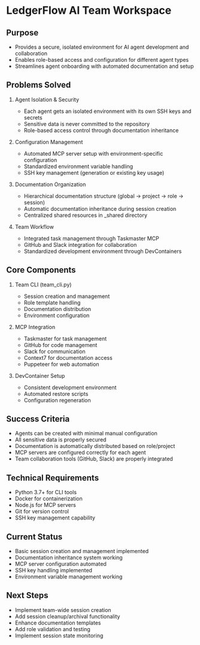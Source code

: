 # LedgerFlow AI Team Workspace

## Purpose
- Provides a secure, isolated environment for AI agent development and collaboration
- Enables role-based access and configuration for different agent types
- Streamlines agent onboarding with automated documentation and setup

## Problems Solved
1. Agent Isolation & Security
   - Each agent gets an isolated environment with its own SSH keys and secrets
   - Sensitive data is never committed to the repository
   - Role-based access control through documentation inheritance

2. Configuration Management
   - Automated MCP server setup with environment-specific configuration
   - Standardized environment variable handling
   - SSH key management (generation or existing key usage)

3. Documentation Organization
   - Hierarchical documentation structure (global -> project -> role -> session)
   - Automatic documentation inheritance during session creation
   - Centralized shared resources in _shared directory

4. Team Workflow
   - Integrated task management through Taskmaster MCP
   - GitHub and Slack integration for collaboration
   - Standardized development environment through DevContainers

## Core Components
1. Team CLI (team_cli.py)
   - Session creation and management
   - Role template handling
   - Documentation distribution
   - Environment configuration

2. MCP Integration
   - Taskmaster for task management
   - GitHub for code management
   - Slack for communication
   - Context7 for documentation access
   - Puppeteer for web automation

3. DevContainer Setup
   - Consistent development environment
   - Automated restore scripts
   - Configuration regeneration

## Success Criteria
- Agents can be created with minimal manual configuration
- All sensitive data is properly secured
- Documentation is automatically distributed based on role/project
- MCP servers are configured correctly for each agent
- Team collaboration tools (GitHub, Slack) are properly integrated

## Technical Requirements
- Python 3.7+ for CLI tools
- Docker for containerization
- Node.js for MCP servers
- Git for version control
- SSH key management capability

## Current Status
- Basic session creation and management implemented
- Documentation inheritance system working
- MCP server configuration automated
- SSH key handling implemented
- Environment variable management working

## Next Steps
- Implement team-wide session creation
- Add session cleanup/archival functionality
- Enhance documentation templates
- Add role validation and testing
- Implement session state monitoring 